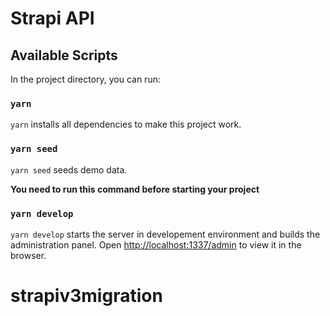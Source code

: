 # Strapi API

## Available Scripts

In the project directory, you can run:

### `yarn`

`yarn` installs all dependencies to make this project work.

### `yarn seed`

`yarn seed` seeds demo data.

**You need to run this command before starting your project**

### `yarn develop`
`yarn develop` starts the server in developement environment and builds the administration panel.
Open [http://localhost:1337/admin](http://localhost:1337/admin) to view it in the browser.
# strapiv3migration
